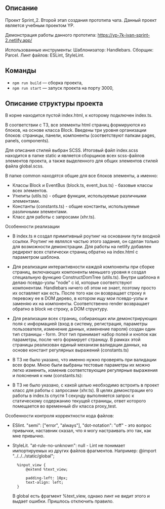 ## Описание

Проект Sprint_2. Второй этап создания прототипа чата. Данный проект является учебным проектом YP.

Демонстрация работы данного прототипа: https://yp-7k-ivan-sprint-2.netlify.app/

Использованные инструменты:
Шаблонизатор: Handlebars.
Сборщик: Parcel.
Линт файлов: ESLint, StyleLint.

## Команды

- `npm run build` — сборка проекта,
- `npm run start` — запуск проекта на порту 3000,

## Описание структуры проекта

В корне находится пустой index.html, к которому подключен index.ts.

В соответствии с ТЗ, все элементы html страниц формируются из блоков, на основе класса Block. 
Введены три уровня организации блоков: страницы, панели, компоненты (соответствуют папкам pages, panels, components).

Для описания стилей выбран SCSS. Итоговый файл index.scss находится в папке static и является сборщиков всех scss-файлов
элементов проекта, а также выделенного для общих элементов стилей файла global.scss.

В папке common находятся общие для все блоков элементы, а именно:
- Классы Block и EventBus (block.ts, event_bus.ts) - базовые классы всех элементов.
- Утилиты (utils.ts) - общие функции, используемые различными элементами.
- Константы (constants.ts) - общие константы, используемые различными элементами.
- Класс для работы с запросами (xhr.ts).

Особенности реализации
- В index.ts я создал примитивный роутинг на основании пути входной ссылки.
  Роутинг не являлся частью этого задания, он сделан только для возможности демонстрации.
  Для работы на netlify добавлен редирект всех статически страниц обратно на index.html c параметром шаблона.

- Для реализации интерактивности каждой компоненты при сборке страниц, включающих компоненты меньшего уровня 
  я создал специальную функцию ConstructDomTree (utils.ts). Внутри шаблона я делаю псевдо-узлы "node" с id, 
  которые соответствуют компонентам. Handlebars ничего об этом не знает, поэтому просто их оставляет как есть.
  После того как он возвращает строку я перевожу ее в DOM дерево, в котором ищу мои псевдо-узлы и заменяю 
  их на компоненты. Соответственно render возвращает обратно в block не строку, а DOM структуру.
   
- Для реализации всех страниц, собирающих или демонстрирующих поля с информацией (вход в систему, регистрация, 
  параметры пользователя, изменение данных, изменение пароля) создан один тип страницы - form. Этот тип принимает
  набор полей и кнопок как параметры, после чего формирует страницу. В рамках этой страницы реализован единый механизм
  валидации данных, на основе констант регулярных выражений (constants.ts)

- В ТЗ не было указано, что именно нужно проверять при валидации всех форм. Мною были выбраны тестовые параметры 
  их можно легко изменить, изменив соответствующие регулярные выражения и пояснения к ним (constants.ts):

- В ТЗ не было указано, с какой целью необходимо встроить в проект класс для работы с запросами (xhr.ts). В целях
  демонстрации его работы в index.ts спустя 1 секунду выполняется запрос к статическому содержанию текущей страницы, 
  ответ которого помещается во временный div класса proxy_test.

Особенности контроля корректности кода файлов:
- ESlint. "semi": ["error", "always"], "dot-notation": "off" - это вопрос привычки, наставник сказал, что я могу 
  настраивать это так, как мне привычно.
  
- StyleLit. "at-rule-no-unknown": null - Lint не понимает импортируемых из других файлов фрагментов. Например:
        @import "../../../static/global";
        
        %input_view {
            @extend %text_view;
        
            padding-left: 10px;
            text-align: left;
        }
  В global есть фрагмент %text_view, однако линт не видит этого и выдает ошибки. Пришлось отключить правило.
